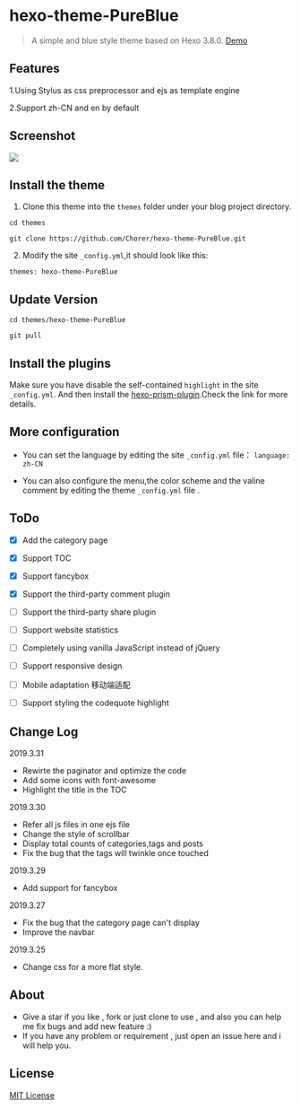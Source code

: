 # hexo-theme-PureBlue


>A simple and blue style theme based on Hexo 3.8.0. [Demo](https://chorer.github.io/)

## Features 

1.Using Stylus as css preprocessor and ejs as template engine

2.Support zh-CN and en by default


## Screenshot 

![](https://myblog-1258623898.cos.ap-chengdu.myqcloud.com/pb.png)


## Install the theme

1. Clone this theme into the `themes` folder under your blog project directory.

`cd themes`

`git clone https://github.com/Chorer/hexo-theme-PureBlue.git`

2. Modify the site `_config.yml`,it should look like this:

`themes: hexo-theme-PureBlue`


## Update Version

`cd themes/hexo-theme-PureBlue`

`git pull`

## Install the plugins 

Make sure you have disable the self-contained `highlight` in the site `_config.yml`.
And then install the [hexo-prism-plugin](https://github.com/ele828/hexo-prism-plugin).Check the link for more details.


## More configuration 

* You can set the language by editing the site `_config.yml` file：
`language: zh-CN`

* You can also configure the menu,the color scheme and the valine comment by editing the theme `_config.yml` file .

## ToDo

- [x] Add the category page  
- [x] Support TOC  
- [x] Support fancybox  
- [x] Support the third-party comment plugin  
- [ ] Support the third-party share plugin  
- [ ] Support website statistics 
- [ ] Completely using vanilla JavaScript instead of jQuery 
- [ ] Support responsive design 
- [ ] Mobile adaptation 移动端适配
- [ ] Support styling the codequote highlight 



## Change Log

2019.3.31
* Rewirte the paginator and optimize the code
* Add some icons with font-awesome
* Highlight the title in the TOC

2019.3.30
* Refer all js files in one ejs file
* Change the style of scrollbar
* Display total counts of categories,tags and posts
* Fix the bug that the tags will twinkle once touched

2019.3.29
* Add support for fancybox

2019.3.27
* Fix the bug that the category page can't display
* Improve the navbar

2019.3.25
* Change css for a more flat style.  

## About
* Give a star if you like , fork or just clone to use , and also you can help me fix bugs and add new feature :)
* If you have any problem or requirement , just open an issue here and i will help you.

## License  

[MIT License](https://github.com/Chorer/hexo-theme-PureBlue/blob/master/LICENSE)
